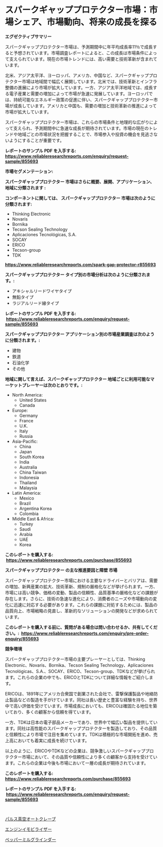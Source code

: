 <p><h1>スパークギャッププロテクター市場：市場シェア、市場動向、将来の成長を探る</h1></p><p><strong>エグゼクティブサマリー</strong></p>
<p><p>スパークギャッププロテクター市場は、予測期間中に年平均成長率11％で成長すると予想されています。市場調査レポートによると、この成長は市場条件によって支えられています。現在の市場トレンドには、高い需要と技術革新が含まれています。</p><p>北米、アジア太平洋、ヨーロッパ、アメリカ、中国など、スパークギャッププロテクター市場は地域間で幅広く展開しています。北米では、技術革新とインフラ整備の進展により市場が拡大しています。一方、アジア太平洋地域では、成長する電子産業と需要の増加によって市場が急速に発展しています。ヨーロッパでは、持続可能なエネルギー政策の促進に伴い、スパークギャッププロテクター市場が成長しています。アメリカと中国も、需要の増加と技術革新の推進によって市場が拡大しています。</p><p>スパークギャッププロテクター市場は、これらの市場条件と地理的な広がりによって支えられ、予測期間中に急速な成長が期待されています。市場の現在のトレンドや地域ごとの市場状況を把握することで、市場参入や投資の機会を見逃さないようにすることが重要です。</p></p>
<p><strong>レポートのサンプル PDF を入手する: <a href="https://www.reliableresearchreports.com/enquiry/request-sample/855693">https://www.reliableresearchreports.com/enquiry/request-sample/855693</a></strong></p>
<p><strong>市場セグメンテーション:</strong></p>
<p><strong> スパークギャッププロテクター 市場はさらに概要、展開、アプリケーション、地域に分類されます :</strong></p>
<p><strong>コンポーネントに関しては、 スパークギャッププロテクター 市場は次のように分類されます: &nbsp;</strong></p>
<p><ul><li>Thinking Electronic</li><li>Novaris</li><li>Bornika</li><li>Tecson Sealing Technology</li><li>Aplicaciones Tecnológicas, S.A.</li><li>SOCAY</li><li>ERICO</li><li>Tecson-group</li><li>TDK</li></ul></p>
<p><strong><a href="https://www.reliableresearchreports.com/spark-gap-protector-r855693">https://www.reliableresearchreports.com/spark-gap-protector-r855693</a></strong></p>
<p><strong> スパークギャッププロテクター タイプ別の市場分析は次のように分類されます。:</strong></p>
<p><ul><li>アキシャルリードワイヤタイプ</li><li>無鉛タイプ</li><li>ラジアルリード線タイプ</li></ul></p>
<p><strong>レポートのサンプル PDF を入手する: &nbsp;<a href="https://www.reliableresearchreports.com/enquiry/request-sample/855693">https://www.reliableresearchreports.com/enquiry/request-sample/855693</a></strong></p>
<p><strong> スパークギャッププロテクター アプリケーション別の市場産業調査は次のように分類されます。:</strong></p>
<p><ul><li>建物</li><li>鉄道</li><li>石油化学</li><li>その他</li></ul></p>
<p><strong>地域に関して言えば、スパークギャッププロテクター 地域ごとに利用可能なマーケットプレーヤーは次のとおりです。:</strong></p>
<p><ul>
    <li>
        North America:
        <ul>
            <li>United States</li>
            <li>Canada</li>
        </ul>
    </li>
    <li>
        Europe:
        <ul>
            <li>Germany</li>
            <li>France</li>
            <li>U.K.</li>
            <li>Italy</li>
            <li>Russia</li>
        </ul>
    </li>
    <li>
        Asia-Pacific:
        <ul>
            <li>China</li>
            <li>Japan</li>
            <li>South Korea</li>
            <li>India</li>
            <li>Australia</li>
            <li>China Taiwan</li>
            <li>Indonesia</li>
            <li>Thailand</li>
            <li>Malaysia</li>
        </ul>
    </li>
    <li>
        Latin America:
        <ul>
            <li>Mexico</li>
            <li>Brazil</li>
            <li>Argentina Korea</li>
            <li>Colombia</li>
        </ul>
    </li>
    <li>
        Middle East & Africa:
        <ul>
            <li>Turkey</li>
            <li>Saudi</li>
            <li>Arabia</li>
            <li>UAE</li>
            <li>Korea</li>
        </ul>
    </li>
    </ul></p>
<p><strong>このレポートを購入する: &nbsp;<a href="https://www.reliableresearchreports.com/purchase/855693">https://www.reliableresearchreports.com/purchase/855693</a></strong></p>
<p><strong>スパークギャッププロテクター の主な推進要因と障壁 市場</strong></p>
<p><p>スパークギャッププロテクター市場における主要なドライバーとバリアは、需要の増加、新興産業の拡大、技術革新、規制の厳格化などが挙げられます。一方、市場には高い競争、価格の変動、製品の信頼性、品質基準の厳格化などの課題が存在します。さらに、技術の急速な進化により、消費者のニーズや市場動向の変化に迅速に対応する必要があります。これらの課題に対処するためには、製品の品質向上、市場戦略の見直し、革新的なソリューションの開発などが求められています。</p></p>
<p><strong>このレポートを購入する前に、質問がある場合は問い合わせるか、共有してください。:&nbsp; <a href="https://www.reliableresearchreports.com/enquiry/pre-order-enquiry/855693">https://www.reliableresearchreports.com/enquiry/pre-order-enquiry/855693</a></strong></p>
<p><strong>競争環境</strong></p>
<p><p>スパークギャッププロテクター市場の主要プレーヤーとしては、Thinking Electronic、Novaris、Bornika、Tecson Sealing Technology、Aplicaciones Tecnológicas、S.A.、SOCAY、ERICO、Tecson-group、TDKなどが挙げられます。これらの企業の中でも、ERICOとTDKについて詳細な情報をご紹介します。</p><p>ERICOは、1891年にアメリカ合衆国で創業された会社で、雷撃保護製品や地絡防止製品などの製造を手がけています。同社は長い歴史と豊富な経験を持ち、世界中で高い評価を受けています。市場成長においても、ERICOは確固たる地位を築いており、多くの顧客から信頼を得ています。</p><p>一方、TDKは日本の電子部品メーカーであり、世界中で幅広い製品を提供しています。同社は高性能のスパークギャッププロテクターを製造しており、その品質と信頼性により市場で注目を集めています。TDKは積極的な市場開拓を進め、売上高においても着実に成長を続けています。</p><p>以上のように、ERICOやTDKなどの企業は、競争激しいスパークギャッププロテクター市場において、その品質や信頼性により多くの顧客から支持を受けています。これらの企業は今後も市場において一層の成長が期待されています。</p></p>
<p><strong>このレポートを購入する: &nbsp; <a href="https://www.reliableresearchreports.com/purchase/855693">https://www.reliableresearchreports.com/purchase/855693</a></strong></p>
<p><strong>レポートのサンプル PDF を入手する: &nbsp;<a href="https://www.reliableresearchreports.com/enquiry/request-sample/855693">https://www.reliableresearchreports.com/enquiry/request-sample/855693</a></strong><strong></strong></p>
<p>&nbsp;</p>
<p><p><a href="https://medium.com/@isabeleterson7845/%E3%83%91%E3%83%AB%E3%82%B9%E3%83%90%E3%82%AD%E3%83%A5%E3%83%BC%E3%83%A0%E3%82%AA%E3%83%BC%E3%83%88%E3%82%AF%E3%83%AC%E3%83%BC%E3%83%96%E5%B8%82%E5%A0%B4-2031%E5%B9%B4%E3%81%BE%E3%81%A7%E3%81%AE%E6%88%90%E5%8A%9F%E3%81%99%E3%82%8B%E3%83%93%E3%82%B8%E3%83%8D%E3%82%B9%E6%88%A6%E7%95%A5%E3%81%AE%E9%8D%B5%E3%82%92%E4%BA%88%E6%B8%AC-33026d88051c">パルス真空オートクレーブ</a></p><p><a href="https://medium.com/@michaelerde565/%E3%82%A8%E3%83%B3%E3%82%B8%E3%83%B3%E3%82%A4%E3%83%A2%E3%83%93%E3%83%A9%E3%82%A4%E3%82%B6%E3%83%BC%E3%83%9E%E3%83%BC%E3%82%B1%E3%83%83%E3%83%88%E3%81%AE%E5%88%86%E6%9E%90-%E3%81%9D%E3%81%AEcagr-%E5%B8%82%E5%A0%B4%E3%82%BB%E3%82%B0%E3%83%A1%E3%83%B3%E3%83%86%E3%83%BC%E3%82%B7%E3%83%A7%E3%83%B3-%E4%B8%96%E7%95%8C%E7%9A%84%E3%81%AA%E7%94%A3%E6%A5%AD%E6%A6%82%E8%A6%81-cdaa88e71f53">エンジンイモビライザー</a></p><p><a href="https://medium.com/@chrispcreem58/%E3%83%9A%E3%83%83%E3%83%91%E3%83%BC%E3%83%9F%E3%83%AB%E3%82%B0%E3%83%A9%E3%82%A4%E3%83%B3%E3%83%80%E3%83%BC%E5%B8%82%E5%A0%B4%E3%81%AE%E3%83%A1%E3%83%88%E3%83%AA%E3%82%AF%E3%82%B9%E3%82%92%E8%A7%A3%E8%AA%AD-%E5%B8%82%E5%A0%B4%E3%82%B7%E3%82%A7%E3%82%A2-%E3%83%88%E3%83%AC%E3%83%B3%E3%83%89-%E3%81%8A%E3%82%88%E3%81%B3%E6%88%90%E9%95%B7%E3%83%91%E3%82%BF%E3%83%BC%E3%83%B3-743a9c85535b">ペッパーミルグラインダー</a></p></p>
